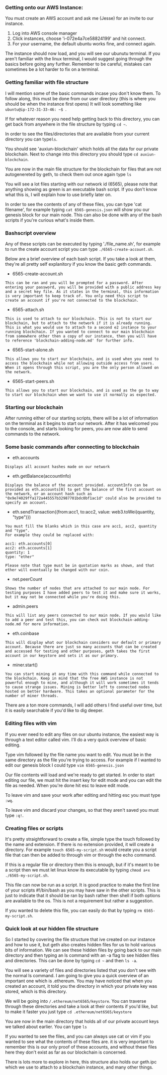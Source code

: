 ### Getting onto our AWS Instance:

You must create an AWS account and ask me (Jesse) for an invite to our instance.

1. Log into AWS console manager
2. Click instances, choose 'i-072e4a7ce58824199' and hit connect.
3. For your username, the default ubuntu works fine, and connect again.

The instance should now load, and you will see our ubunutu terminal. If you aren't familiar with the linux terminal, I would suggest going through the basics before going any further. Remember to be careful, mistakes can sometimes be a lot harder to fix on a terminal.

### Getting familiar with file structure

I will mention some of the basic commands incase you don't know them. To follow along, this must be done from our user directory (this is where you should be when the instance first opens) It will look something like ``ubuntu@ip-172-31-33-46: ~$ ``.

If for whatever reason you need help getting back to this directory, you can get back from anywhere in the file structure by typing ``cd ~``.

In order to see the files/directories that are available from your current directory you can type``ls``.

You should see 'auxiun-blockchain' which holds all the data for our private blockchain. Next to change into this directory you should type ``cd auxiun-blockchain``.

You are now in the main file structure for the blockchain for files that are not autogenereted by geth, to check them out once again type ``ls``

You will see a lot files starting with our network id (6565), please note that anything showing as green is an executable bash script. If you don't know what this is, I will explain how to use briefly later on.

In order to see the contents of any of these files, you can type 'cat filename', for example typing  ``cat 6565-genesis.json`` will show you our genesis block for our main node. This can also be done with any of the bash scripts if you're curious what's inside them. 

### Bashscript overview

Any of these scripts can be executed by typing './file_name.sh', for example to run the create account script you can type ``./6565-create-account.sh``.

Below are a brief overview of each bash script. If you take a look at them, they're all pretty self explanitory if you know the basic geth commands.

- 6565-create-account.sh 
```
This can be ran and you will be prompted for a password. After entering your password, you will be provided with a public address key and a secret key file. As it states in the terminal, this information is very important to keep track of. You only need this script to create an account if you're not connected to the blockchain.
```

- 6565-attach.sh 
```
This is used to attach to our blockchain. This is not to start our blockchain, but to attach to the network if it is already running. This is what you would use to attach to a second e2 instance to your running blockchain. If you wanted to connect to our main blockchain from somewhere other then a copy of our instance, then you will have to reference 'blockchain-adding-node.md' for further info.
```

- 6565-start-alone.sh 
```
This allows you to start our blockchain, and is used when you need to access the blockchain while not allowing outside access from users. When it opens through this script, you are the only person allowed on the network.
```

- 6565-start-peers.sh 
```
This allows you to start our blockchain, and is used as the go to way to start our blockchain when we want to use it normally as expected.
```

### Starting our blockchain

After running either of our starting scripts, there will be a lot of information on the terminal as it begins to start our network. After it has welcomed you to the console, and starts looking for peers, you are now able to send commands to the network.

### Some basic commands after connecting to blockchain

- eth.accounts
```
Displays all account hashes made on our network
```

- eth.getBalance(accountInfo) 
```
Displays the balance of the account provided. accountInfo can be provided as eth.accounts[0] to get the balance of the first account on the network, or an account hash such as "0x9e74029ffa172a445557b32987701bdc0bf1ac1d" could also be provided to specify an account.
```

- eth.sendTransaction({from:acc1, to:acc2, value: web3.toWei(quantity, "type")})
```
You must fill the blanks which in this case are acc1, acc2, quantity and "type". 
For example they could be replaced with:

acc1: eth.accounts[0]
acc2: eth.accounts[1]
quantity: 1
type: "ether"

Please note that type must be in quotation marks as shown, and that ether will eventually be changed with our coin.
```

- net.peerCount
```
Shows the number of nodes that are attached to our main node. For testing purposes I have added peers to test it and make sure it works, but it may not be connected while you're doing this.
```

- admin.peers
```
This will list any peers connected to our main node. If you would like to add a peer and test this, you can check out blockchain-adding-node.md for more information.
```

- eth.coinbase
```
This will display what our blockchain considers our default or primary account. Because there are just so many accounts that can be created and accessed for testing and other purposes, geth takes the first account in our keystore and sets it as our primary.
```

- miner.start()
```
You can start mining at any time with this command while connected to the blockchain. Keep in mind that the free AWS instance is not powerful enough to mine, and although it will work sometimes it tends to cause strange issues. Mining is better left to connected nodes hosted on better hardware. This takes an optional parameter for the number of miner threads.
```

There are a ton more commands, I will add others I find useful over time, but it is easily searchable if you'd like to dig deeper.


### Editing files with vim

If you ever need to edit any files on our ubuntu instance, the easiest way is through a text editor called vim. I'll do a very quick overview of basic editing.

Type vim followed by the file name you want to edit. You must be in the same directory as the file you're trying to access. For example if I wanted to edit our genesis block I could type ``vim 6565-genesis.json``

Our file contents will load and we're ready to get started. In order to start editing our file, we must hit the insert key for edit mode and you can edit the file as needed. When you're done hit esc to leave edit mode.

To leave vim and save your work after editing and hitting esc you must type ``:wq``.

To leave vim and discard your changes, so that they aren't saved you must type ``:q!``.

### Creating files or scripts

It's pretty straightforward to create a file, simple type the touch followed by the name and extension. If there is no extension provided, it will create a directory. For example ``touch 6565-my-script.sh`` would create you a script file that can then be added to through vim or through the echo command.

If this is a regular file or directory then this is enough, but if it's meant to be a script then we must let linux know its executable by typing ``chmod a+x ./6565-my-script.sh``.

This file can now be run as a script. It is good practice to make the first line of your scripts #!/bin/bash as you may have saw in the other scripts. This is just to indicate that it should be ran by bash rather then shell if both options are available to the os. This is not a requirement but rather a suggestion.

If you wanted to delete this file, you can easily do that by typing ``rm 6565-my-script.sh``.

### Quick look at our hidden file structure

So I started by covering the file structure that ive created on our instance and how to use it, but geth also creates hidden files for us to hold various bits of information. We can see these hidden files by going back to our main directory and then typing an ls command with an -a flag to see hidden files and directories. This can be done by typing ``cd ~`` and then ``ls -a``.

You will see a variety of files and directories listed that you don't see with the normal ls command. I am going to give you a quick overview of an important one which is .ethereum. You may have noticed that when you created an account, it told you the directory in which your private key was stored, which is this directory. 

We will be going into ``/.ethereum/net6565/keystore``. You can traverse through these directories and take a look at their contents if you'd like, but to make it faster you just type ``cd .ethereum/net6565/keystore``

You are now in the main directory that holds all of our private account keys we talked about earlier. You can type ``ls``

If you wanted to see the files, and you can always use cat or vim if you wanted to see what the contents of these files are. it is very important to remember this is our only proof of these accounts, and without these files here they don't exist as far as our blockchain is concerned.

There is lots more to explore in here, this structure also holds our geth.ipc which we use to attach to a blockchain instance, and many other things.